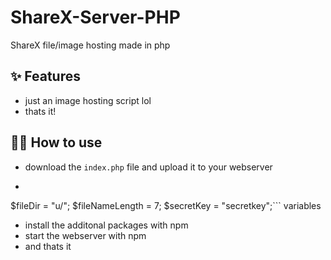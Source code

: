 # ShareX-Server-PHP
ShareX file/image hosting made in php

## ✨ Features

- just an image hosting script lol
- thats it!

## 💁‍♀️ How to use

- download the `index.php` file and upload it to your webserver
- ```$domainUrl = 'https://yourdomain.com/';
$fileDir = "u/"; 
$fileNameLength = 7; 
$secretKey = "secretkey";``` variables
- install the additonal packages with npm
- start the webserver with npm
- and thats it
